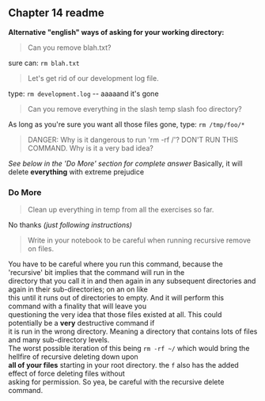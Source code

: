 ## Chapter 14 readme

**Alternative "english" ways of asking for your working directory:**

>Can you remove blah.txt?

sure can: `rm blah.txt`

>Let's get rid of our development log file.

type: `rm development.log` -- aaaaand it's gone

>Can you remove everything in the slash temp slash foo directory?

As long as you're sure you want all those files gone, type: `rm /tmp/foo/*`

>DANGER: Why is it dangerous to run 'rm -rf /'? DON'T RUN THIS COMMAND.
Why is it a very bad idea?

*See below in the 'Do More' section for complete answer*   Basically, it will delete **everything** with extreme prejudice

### Do More

>Clean up everything in temp from all the exercises so far.

No thanks *(just following instructions)*

>Write in your notebook to be careful when running recursive remove on files.

You have to be careful where you run this command, because the 'recursive' bit implies that the command will run in the<br/>
directory that you call it in and then again in any subsequent directories and again in their sub-directories; on an on like<br/>
this until it runs out of directories to empty.  And it will perform this command with a finality that will leave you <br/>
questioning the very idea that those files existed at all.  This could potentially be a **very** destructive command if<br/>
it is run in the wrong directory.  Meaning a directory that contains lots of files and many sub-directory levels.  <br/>
The worst possible iteration of this being `rm -rf ~/` which would bring the hellfire of recursive deleting down upon <br/>
**all of your files** starting in your root directory. the `f` also has the added effect of force deleting files without <br/>
asking for permission.  So yea, be careful with the recursive delete command.
